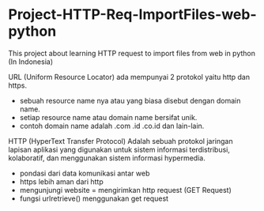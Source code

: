 # Project-HTTP-Req-ImportFiles-web-python
This project about learning HTTP request to import files from web in python (In Indonesia)

URL (Uniform Resource Locator) ada mempunyai 2 protokol yaitu http dan https.
- sebuah resource name nya atau yang biasa disebut dengan domain name.
- setiap resource name atau domain name bersifat unik.
- contoh domain name adalah .com .id .co.id dan lain-lain.

HTTP (HyperText Transfer Protocol) Adalah sebuah protokol jaringan lapisan aplikasi yang digunakan untuk sistem informasi terdistribusi, kolaboratif, dan menggunakan sistem informasi hypermedia.
- pondasi dari data komunikasi antar web
- https lebih aman dari http
- mengunjungi website = mengirimkan http request (GET Request)
- fungsi urlretrieve() menggunakan get request
